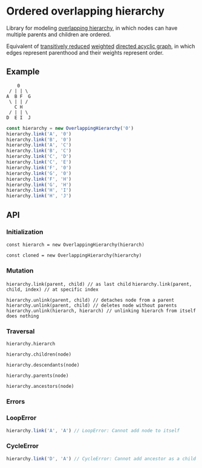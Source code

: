 # Ordered overlapping hierarchy

Library for modeling [overlapping hierarchy](https://en.wikipedia.org/wiki/Hierarchy#Degree_of_branching), in which nodes can have multiple parents and children are ordered.

Equivalent of [transitively reduced](https://en.wikipedia.org/wiki/Transitive_reduction#In_directed_acyclic_graphs) [weighted](https://en.wikipedia.org/wiki/Graph_(discrete_mathematics)#Weighted_graph) [directed acyclic graph](https://en.wikipedia.org/wiki/Directed_acyclic_graph), in which edges represent parenthood and their weights represent order.

## Example

```text
    0
 / | | \
A  B F  G
 \ | | /
   C H
 / | | \
D  E I  J
```

```typescript
const hierarchy = new OverlappingHierarchy('0')
hierarchy.link('A', '0')
hierarchy.link('B', '0')
hierarchy.link('A', 'C')
hierarchy.link('B', 'C')
hierarchy.link('C', 'D')
hierarchy.link('C', 'E')
hierarchy.link('F', '0')
hierarchy.link('G', '0')
hierarchy.link('F', 'H')
hierarchy.link('G', 'H')
hierarchy.link('H', 'I')
hierarchy.link('H', 'J')
```

## API

### Initialization

`const hierarch = new OverlappingHierarchy(hierarch)`

`const cloned = new OverlappingHierarchy(hierarchy)`

### Mutation

`hierarchy.link(parent, child) // as last child`
`hierarchy.link(parent, child, index) // at specific index`

`hierarchy.unlink(parent, child) // detaches node from a parent`
`hierarchy.unlink(parent, child) // deletes node without parents`
`hierarchy.unlink(hierarch, hierarch) // unlinking hierarch from itself does nothing`

### Traversal

`hierarchy.hierarch`

`hierarchy.children(node)`

`hierarchy.descendants(node)`

`hierarchy.parents(node)`

`hierarchy.ancestors(node)`

### Errors

### LoopError

```typescript
hierarchy.link('A', 'A') // LoopError: Cannot add node to itself
```

### CycleError

```typescript
hierarchy.link('D', 'A') // CycleError: Cannot add ancestor as a child
```
